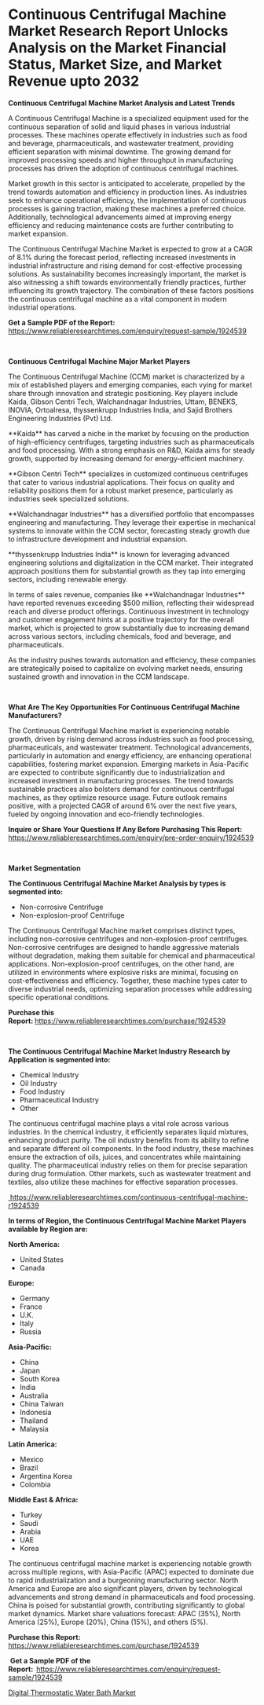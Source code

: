 <p><h1>Continuous Centrifugal Machine Market Research Report Unlocks Analysis on the Market Financial Status, Market Size, and Market Revenue upto 2032</h1></p><p><strong>Continuous Centrifugal Machine Market Analysis and Latest Trends</strong></p>
<p><p>A Continuous Centrifugal Machine is a specialized equipment used for the continuous separation of solid and liquid phases in various industrial processes. These machines operate effectively in industries such as food and beverage, pharmaceuticals, and wastewater treatment, providing efficient separation with minimal downtime. The growing demand for improved processing speeds and higher throughput in manufacturing processes has driven the adoption of continuous centrifugal machines.</p><p>Market growth in this sector is anticipated to accelerate, propelled by the trend towards automation and efficiency in production lines. As industries seek to enhance operational efficiency, the implementation of continuous processes is gaining traction, making these machines a preferred choice. Additionally, technological advancements aimed at improving energy efficiency and reducing maintenance costs are further contributing to market expansion. </p><p>The Continuous Centrifugal Machine Market is expected to grow at a CAGR of 8.1% during the forecast period, reflecting increased investments in industrial infrastructure and rising demand for cost-effective processing solutions. As sustainability becomes increasingly important, the market is also witnessing a shift towards environmentally friendly practices, further influencing its growth trajectory. The combination of these factors positions the continuous centrifugal machine as a vital component in modern industrial operations.</p></p>
<p><strong>Get a Sample PDF of the Report:&nbsp;</strong> <a href="https://www.reliableresearchtimes.com/enquiry/request-sample/1924539?utm_campaign=2006&utm_medium=2&utm_source=Github&utm_content=ia&utm_term=08042025&utm_id=continuous-centrifugal-machine">https://www.reliableresearchtimes.com/enquiry/request-sample/1924539</a></p>
<p>&nbsp;</p>
<p><strong>Continuous Centrifugal Machine Major Market Players</strong></p>
<p><p>The Continuous Centrifugal Machine (CCM) market is characterized by a mix of established players and emerging companies, each vying for market share through innovation and strategic positioning. Key players include Kaida, Gibson Centri Tech, Walchandnagar Industries, Uttam, BENEKS, INOVIA, Ortoalresa, thyssenkrupp Industries India, and Sajid Brothers Engineering Industries (Pvt) Ltd.</p><p>**Kaida** has carved a niche in the market by focusing on the production of high-efficiency centrifuges, targeting industries such as pharmaceuticals and food processing. With a strong emphasis on R&D, Kaida aims for steady growth, supported by increasing demand for energy-efficient machinery.</p><p>**Gibson Centri Tech** specializes in customized continuous centrifuges that cater to various industrial applications. Their focus on quality and reliability positions them for a robust market presence, particularly as industries seek specialized solutions.</p><p>**Walchandnagar Industries** has a diversified portfolio that encompasses engineering and manufacturing. They leverage their expertise in mechanical systems to innovate within the CCM sector, forecasting steady growth due to infrastructure development and industrial expansion.</p><p>**thyssenkrupp Industries India** is known for leveraging advanced engineering solutions and digitalization in the CCM market. Their integrated approach positions them for substantial growth as they tap into emerging sectors, including renewable energy.</p><p>In terms of sales revenue, companies like **Walchandnagar Industries** have reported revenues exceeding $500 million, reflecting their widespread reach and diverse product offerings. Continuous investment in technology and customer engagement hints at a positive trajectory for the overall market, which is projected to grow substantially due to increasing demand across various sectors, including chemicals, food and beverage, and pharmaceuticals. </p><p>As the industry pushes towards automation and efficiency, these companies are strategically poised to capitalize on evolving market needs, ensuring sustained growth and innovation in the CCM landscape.</p></p>
<p>&nbsp;</p>
<p><strong>What Are The Key Opportunities For Continuous Centrifugal Machine Manufacturers?</strong></p>
<p><p>The Continuous Centrifugal Machine market is experiencing notable growth, driven by rising demand across industries such as food processing, pharmaceuticals, and wastewater treatment. Technological advancements, particularly in automation and energy efficiency, are enhancing operational capabilities, fostering market expansion. Emerging markets in Asia-Pacific are expected to contribute significantly due to industrialization and increased investment in manufacturing processes. The trend towards sustainable practices also bolsters demand for continuous centrifugal machines, as they optimize resource usage. Future outlook remains positive, with a projected CAGR of around 6% over the next five years, fueled by ongoing innovation and eco-friendly technologies.</p></p>
<p><strong>Inquire or Share Your Questions If Any Before Purchasing This Report:</strong> <a href="https://www.reliableresearchtimes.com/enquiry/pre-order-enquiry/1924539?utm_campaign=2006&utm_medium=2&utm_source=Github&utm_content=ia&utm_term=08042025&utm_id=continuous-centrifugal-machine">https://www.reliableresearchtimes.com/enquiry/pre-order-enquiry/1924539</a></p>
<p>&nbsp;</p>
<p><strong>Market Segmentation</strong></p>
<p><strong>The Continuous Centrifugal Machine Market Analysis by types is segmented into:</strong></p>
<p><ul><li>Non-corrosive Centrifuge</li><li>Non-explosion-proof Centrifuge</li></ul></p>
<p><p>The Continuous Centrifugal Machine market comprises distinct types, including non-corrosive centrifuges and non-explosion-proof centrifuges. Non-corrosive centrifuges are designed to handle aggressive materials without degradation, making them suitable for chemical and pharmaceutical applications. Non-explosion-proof centrifuges, on the other hand, are utilized in environments where explosive risks are minimal, focusing on cost-effectiveness and efficiency. Together, these machine types cater to diverse industrial needs, optimizing separation processes while addressing specific operational conditions.</p></p>
<p><strong>Purchase this Report:&nbsp;</strong><a href="https://www.reliableresearchtimes.com/purchase/1924539?utm_campaign=2006&utm_medium=2&utm_source=Github&utm_content=ia&utm_term=08042025&utm_id=continuous-centrifugal-machine">https://www.reliableresearchtimes.com/purchase/1924539</a></p>
<p>&nbsp;</p>
<p><strong>The Continuous Centrifugal Machine Market Industry Research by Application is segmented into:</strong></p>
<p><ul><li>Chemical Industry</li><li>Oil Industry</li><li>Food Industry</li><li>Pharmaceutical Industry</li><li>Other</li></ul></p>
<p><p>The continuous centrifugal machine plays a vital role across various industries. In the chemical industry, it efficiently separates liquid mixtures, enhancing product purity. The oil industry benefits from its ability to refine and separate different oil components. In the food industry, these machines ensure the extraction of oils, juices, and concentrates while maintaining quality. The pharmaceutical industry relies on them for precise separation during drug formulation. Other markets, such as wastewater treatment and textiles, also utilize these machines for effective separation processes.</p></p>
<p><a href="https://www.reliableresearchtimes.com/continuous-centrifugal-machine-r1924539?utm_campaign=2006&utm_medium=2&utm_source=Github&utm_content=ia&utm_term=08042025&utm_id=continuous-centrifugal-machine">&nbsp;https://www.reliableresearchtimes.com/continuous-centrifugal-machine-r1924539</a></p>
<p><strong>In terms of Region, the Continuous Centrifugal Machine Market Players available by Region are:</strong></p>
<p>
    <p> <strong> North America: </strong>
        <ul>
            <li>United States</li>
            <li>Canada</li>
        </ul>
        </p> 
    <p> <strong> Europe: </strong>
        <ul>
            <li>Germany</li>
            <li>France</li>
            <li>U.K.</li>
            <li>Italy</li>
            <li>Russia</li>
        </ul>
        </p> 
    <p> <strong> Asia-Pacific: </strong>
        <ul>
            <li>China</li>
            <li>Japan</li>
            <li>South Korea</li>
            <li>India</li>
            <li>Australia</li>
            <li>China Taiwan</li>
            <li>Indonesia</li>
            <li>Thailand</li>
            <li>Malaysia</li>
        </ul>
        </p> 
    <p> <strong> Latin America: </strong>
        <ul>
            <li>Mexico</li>
            <li>Brazil</li>
            <li>Argentina Korea</li>
            <li>Colombia</li>
        </ul>
        </p> 
    <p> <strong> Middle East & Africa: </strong>
        <ul>
            <li>Turkey</li>
            <li>Saudi</li>
            <li>Arabia</li>
            <li>UAE</li>
            <li>Korea</li>
        </ul>
    </p>
    </p>
<p><p>The continuous centrifugal machine market is experiencing notable growth across multiple regions, with Asia-Pacific (APAC) expected to dominate due to rapid industrialization and a burgeoning manufacturing sector. North America and Europe are also significant players, driven by technological advancements and strong demand in pharmaceuticals and food processing. China is poised for substantial growth, contributing significantly to global market dynamics. Market share valuations forecast: APAC (35%), North America (25%), Europe (20%), China (15%), and others (5%).</p></p>
<p><strong>Purchase this Report: </strong><a href="https://www.reliableresearchtimes.com/purchase/1924539?utm_campaign=2006&utm_medium=2&utm_source=Github&utm_content=ia&utm_term=08042025&utm_id=continuous-centrifugal-machine">https://www.reliableresearchtimes.com/purchase/1924539</a></p>
<p>&nbsp;<strong>Get a Sample PDF of the Report:&nbsp;&nbsp;</strong><a href="https://www.reliableresearchtimes.com/enquiry/request-sample/1924539?utm_campaign=2006&utm_medium=2&utm_source=Github&utm_content=ia&utm_term=08042025&utm_id=continuous-centrifugal-machine">https://www.reliableresearchtimes.com/enquiry/request-sample/1924539</a></p>
<p><strong></strong></p>
<p><p><a href="https://github.com/AshrafKhan865/Market-Research-Report-List-2/blob/main/digital-thermostatic-water-bath-market.md?utm_campaign=2006&utm_medium=2&utm_source=Github&utm_content=ia&utm_term=08042025&utm_id=continuous-centrifugal-machine">Digital Thermostatic Water Bath Market</a></p></p>